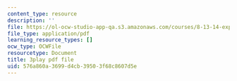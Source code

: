 ```yaml
---
content_type: resource
description: ''
file: https://ol-ocw-studio-app-qa.s3.amazonaws.com/courses/8-13-14-experimental-physics-i-ii-junior-lab-fall-2016-spring-2017/576a860a3699d4cb39503f68c8607d5e_57uqU8G_z0E.pdf
file_type: application/pdf
learning_resource_types: []
ocw_type: OCWFile
resourcetype: Document
title: 3play pdf file
uid: 576a860a-3699-d4cb-3950-3f68c8607d5e
---
```

